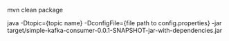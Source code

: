 mvn clean package

java -Dtopic={topic name} -DconfigFile={file path to config.properties} -jar target/simple-kafka-consumer-0.0.1-SNAPSHOT-jar-with-dependencies.jar
